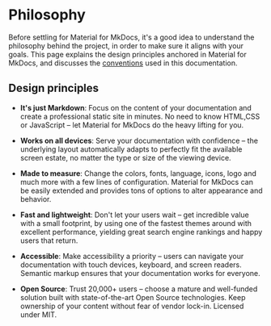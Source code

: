 # Philosophy

Before settling for Material for MkDocs, it's a good idea to understand the
philosophy behind the project, in order to make sure it aligns with your goals.
This page explains the design principles anchored in Material for MkDocs, and
discusses the [conventions] used in this documentation.

  [conventions]: conventions.md

## Design principles

- __It's just Markdown__: Focus on the content of your documentation and create
  a professional static site in minutes. No need to know HTML,CSS or JavaScript
  – let Material for MkDocs do the heavy lifting for you.

- __Works on all devices__: Serve your documentation with confidence – the
  underlying layout automatically adapts to perfectly fit the available screen
  estate, no matter the type or size of the viewing device.

- __Made to measure__: Change the colors, fonts, language, icons, logo and much
  more with a few lines of configuration. Material for MkDocs can be easily
  extended and provides tons of options to alter appearance and behavior.

- __Fast and lightweight__: Don't let your users wait – get incredible value
  with a small footprint, by using one of the fastest themes around with
  excellent performance, yielding great search engine rankings and happy
  users that return.

- __Accessible__: Make accessibility a priority – users can navigate your
  documentation with touch devices, keyboard, and screen readers. Semantic
  markup ensures that your documentation works for everyone.

- __Open Source__: Trust 20,000+ users – choose a mature and well-funded
  solution built with state-of-the-art Open Source technologies. Keep ownership
  of your content without fear of vendor lock-in. Licensed under MIT.
